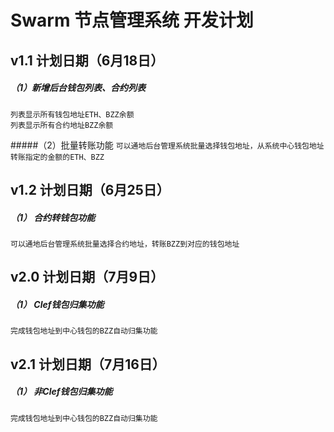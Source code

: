 

# Swarm 节点管理系统 开发计划

## v1.1 计划日期（6月18日）
##### （1）新增后台钱包列表、合约列表 
```
列表显示所有钱包地址ETH、BZZ余额
列表显示所有合约地址BZZ余额
```
#####（2）批量转账功能
`可以通地后台管理系统批量选择钱包地址，从系统中心钱包地址转账指定的金额的ETH、BZZ`


## v1.2 计划日期（6月25日）
##### （1） 合约转钱包功能
`可以通地后台管理系统批量选择合约地址，转账BZZ到对应的钱包地址`

## v2.0 计划日期（7月9日）
##### （1） Clef钱包归集功能
`完成钱包地址到中心钱包的BZZ自动归集功能`

## v2.1 计划日期（7月16日）
##### （1） 非Clef钱包归集功能
`完成钱包地址到中心钱包的BZZ自动归集功能`
